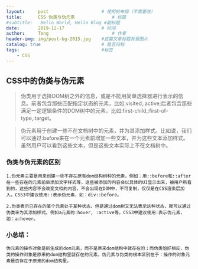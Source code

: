 ```yaml
---
layout:     post   				    # 使用的布局（不需要改）
title:      CSS 伪类与伪元素				# 标题 
#subtitle:   Hello World, Hello Blog #副标题
date:       2019-12-17				# 时间
author:     Teng 						# 作者
header-img: img/post-bg-2015.jpg 	#这篇文章标题背景图片
catalog: true 						# 是否归档
tags:								#标签
    - CSS
---
```


## CSS中的伪类与伪元素

>伪类用于选择DOM树之外的信息，或是不能用简单选择器进行表示的信息。前者包含那些匹配指定状态的元素，比如:visited,:active;后者包含那些满足一定逻辑条件的DOM树中的元素，比如:first-child,:first-of-type,:target。

>伪元素用于创建一些不在文档树中的元素，并为其添加样式。比如说，我们可以通过:before来在一个元素前增加一些文本，并为这些文本添加样式。虽然用户可以看到这些文本，但是这些文本实际上不在文档树中。

### 伪类与伪元素的区别

    1.伪元素主要是用来创建一些不存在原有dom结构树种的元素，例如：用::before和::after在一些存在的元素前后添加文字样式等，这些被添加的内容会以具体的UI显示出来，被用户所看到的，这些内容不会改变文档的内容，不会出现在DOM中，不可复制，仅仅是在CSS渲染层加入。CSS3中建议使用::表示伪元素，如：div::before。

    2.伪类表示已存在的某个元素处于某种状态，但是通过dom树又无法表示这种状态，就可以通过伪类来为其添加样式。例如a元素的:hover, :active等。CSS3中建议使用:表示伪元素，如：a:hover。

### 小总结：
    伪元素的操作对象是新生成的dom元素，而不是原来dom结构中就存在的；而伪类恰好相反，伪类的操作对象是原来的dom结构里就存在的元素。伪元素与伪类的根本区别在于：操作的对象元素是否存在于原来的dom结构里。